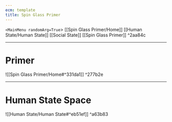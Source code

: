 ```yaml
---
ecm: template
title: Spin Glass Primer
---
```


`<MainMenu randomArg=True`>
[[Spin Glass Primer/Home]]
[[Human State/Human State]]
[[Social State]]
[[Spin Glass Primer]] ^2aa84c

---

# Primer
![[Spin Glass Primer/Home#^331da1]] ^277b2e

---

# Human State Space
![[Human State/Human State#^eb51ef]]
^a63b83